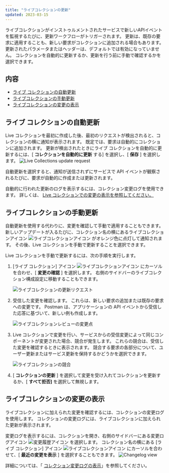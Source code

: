 ```yaml
---
title: "ライブコレクションの更新"
updated: 2023-03-15
---
```

ライブコレクションがインストゥルメントされたサービスで新しいAPIイベントを監視するたびに、更新ワークフローがトリガーされます。 更新は、既存の要求に適用することも、新しい要求がコレクションに追加される場合もあります。 更新されたパラメータまたはヘッダーは、デフォルトでは有効になっていません。 コレクションを自動的に更新するか、更新を行う前に手動で確認するかを選択できます。

内容
---

* [ライブ コレクションの自動更新](#automatic-updates-to-a-live-collection)
* [ライブコレクションの手動更新](#manual-updates-to-a-live-collection)
* [ライブコレクションの変更の表示](#viewing-changes-in-a-live-collection)

ライブ コレクションの自動更新
---------------

Live コレクションを最初に作成した後、最初のリクエストが検出されると、コレクションの横に通知が表示されます。 既定では、要求は自動的にコレクションに追加されます。 更新が検出されたときにライブ コレクションを自動的に更新するには、\[ **コレクションを自動的に更新** する\] を選択し、\[ **保存** \] を選択します。
![Live Collections update request](https://assets.postman.com/postman-docs/v10/live-collections-update-request-first-time-popup.jpg) 

自動更新を選択すると、通知が送信されずにサービスで API イベントが観察されるたびに、要求が自動的に作成または更新されます。

自動的に行われた更新のログを表示するには、コレクション変更ログを使用できます。 詳しくは、 [Live コレクションでの変更の表示を参照してください。](#viewing-changes-in-a-live-collection) 

ライブコレクションの手動更新
--------------

自動更新を使用する代わりに、変更を確認して手動で適用することもできます。 新しいアップデートが入るたびに、コレクション名の横にあるライブコレクションアイコン ![ライブコレクションアイコン](https://assets.postman.com/postman-docs/v10/icon-live-collections.jpg#icon) がオレンジ色に点灯して通知されます。 その後、Live コレクションを手動で更新することを選択できます。

Live コレクションを手動で更新するには、次の手順を実行します。

1. \[ライブ コレクション\] アイコン ![ライブコレクションアイコン](https://assets.postman.com/postman-docs/v10/icon-live-collections.jpg#icon) にカーソルを合わせ、\[ **変更の確認** \] を選択します。 右側のサイドバーのライブコレクション構成設定に移動することもできます。

   ![ライブコレクションの更新リクエスト](https://assets.postman.com/postman-docs/v10/live-collections-review-changes-popup.jpg) 
2. 受信した変更を確認します。 これらは、新しい要求の追加または既存の要求への変更です。 Postman は、アプリケーションの API イベントから受信した応答に基づいて、新しい例も作成します。

   ![ライブコレクションレビューの変更点](https://assets.postman.com/postman-docs/v10/live-collections-review-changes.jpg) 
3. Live コレクションで変更を行い、サービスからの受信変更によって同じコンポーネントが変更された場合、競合が発生します。 これらの競合は、受信した変更を確認するときに表示されます。 競合する要求の各部分について、ユーザー更新またはサービス更新を保持するかどうかを選択できます。

   ![ライブコレクションの競合](https://assets.postman.com/postman-docs/v10/live-collection-conflict.jpg) 
4. \[ **コレクションの更新** \] を選択して変更を受け入れてコレクションを更新するか、\[ **すべて拒否\]** を選択して無視します。

ライブコレクションの変更の表示
---------------

ライブコレクションに加えられた変更を確認するには、コレクションの変更ログを使用します。 コレクションの変更ログには、ライブコレクションに加えられた更新が表示されます。

変更ログを表示するには、コレクションを開き、右側のサイドバーにある変更ログアイコン ![変更履歴アイコン](https://assets.postman.com/postman-docs/icon-changelog-v9.jpg#icon) を選択します。 コレクション名の横にある \[ライブ コレクション\] アイコン ![ライブコレクションアイコン](https://assets.postman.com/postman-docs/v10/icon-live-collections.jpg#icon) にカーソルを合わせて、\[ **最近の変更を表示** \] を選択することもできます。
![Changelog view](https://assets.postman.com/postman-docs/v10/changelog-view.jpg) 

詳細については、「 [コレクション変更ログの表示](/docs/collaborating-in-postman/using-workspaces/changelog-and-restoring-collections/#viewing-the-collection-changelog)」を参照してください。

